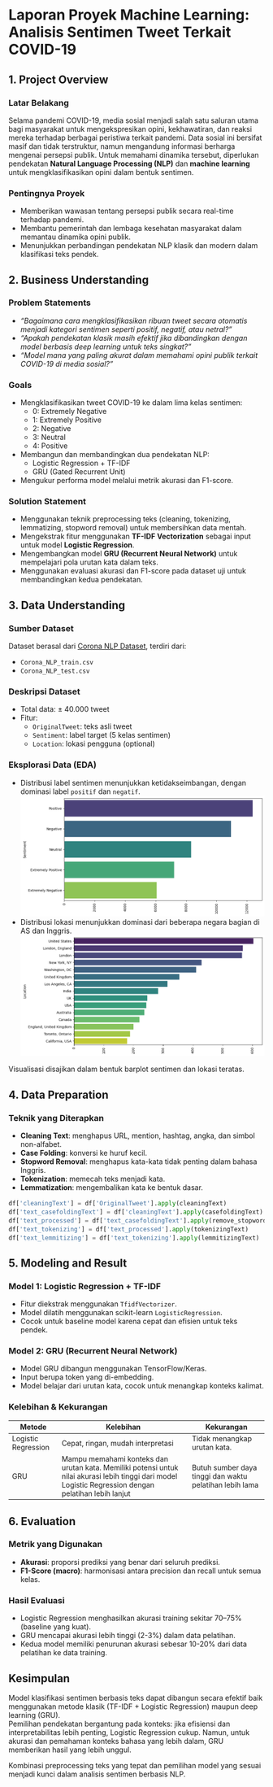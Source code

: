# Laporan Proyek Machine Learning: Analisis Sentimen Tweet Terkait COVID-19

## 1. Project Overview

### Latar Belakang
Selama pandemi COVID-19, media sosial menjadi salah satu saluran utama bagi masyarakat untuk mengekspresikan opini, kekhawatiran, dan reaksi mereka terhadap berbagai peristiwa terkait pandemi. Data sosial ini bersifat masif dan tidak terstruktur, namun mengandung informasi berharga mengenai persepsi publik. Untuk memahami dinamika tersebut, diperlukan pendekatan **Natural Language Processing (NLP)** dan **machine learning** untuk mengklasifikasikan opini dalam bentuk sentimen.

### Pentingnya Proyek
- Memberikan wawasan tentang persepsi publik secara real-time terhadap pandemi.
- Membantu pemerintah dan lembaga kesehatan masyarakat dalam memantau dinamika opini publik.
- Menunjukkan perbandingan pendekatan NLP klasik dan modern dalam klasifikasi teks pendek.

## 2. Business Understanding

### Problem Statements
- *“Bagaimana cara mengklasifikasikan ribuan tweet secara otomatis menjadi kategori sentimen seperti positif, negatif, atau netral?”*
- *“Apakah pendekatan klasik masih efektif jika dibandingkan dengan model berbasis deep learning untuk teks singkat?”*
- *“Model mana yang paling akurat dalam memahami opini publik terkait COVID-19 di media sosial?”*

### Goals
- Mengklasifikasikan tweet COVID-19 ke dalam lima kelas sentimen:  
  - 0: Extremely Negative  
  - 1: Extremely Positive  
  - 2: Negative  
  - 3: Neutral  
  - 4: Positive  
- Membangun dan membandingkan dua pendekatan NLP:
  - Logistic Regression + TF-IDF
  - GRU (Gated Recurrent Unit)
- Mengukur performa model melalui metrik akurasi dan F1-score.

### Solution Statement
- Menggunakan teknik preprocessing teks (cleaning, tokenizing, lemmatizing, stopword removal) untuk membersihkan data mentah.
- Mengekstrak fitur menggunakan **TF-IDF Vectorization** sebagai input untuk model **Logistic Regression**.
- Mengembangkan model **GRU (Recurrent Neural Network)** untuk mempelajari pola urutan kata dalam teks.
- Menggunakan evaluasi akurasi dan F1-score pada dataset uji untuk membandingkan kedua pendekatan.

## 3. Data Understanding

### Sumber Dataset
Dataset berasal dari [Corona NLP Dataset](https://www.kaggle.com/datatattle/covid-19-nlp-text-classification), terdiri dari:
- `Corona_NLP_train.csv`
- `Corona_NLP_test.csv`

### Deskripsi Dataset
- Total data: ± 40.000 tweet
- Fitur:
  - `OriginalTweet`: teks asli tweet
  - `Sentiment`: label target (5 kelas sentimen)
  - `Location`: lokasi pengguna (optional)

### Eksplorasi Data (EDA)
- Distribusi label sentimen menunjukkan ketidakseimbangan, dengan dominasi label `positif` dan `negatif`.
  ![sentiment](images/eda_sentiment.png)  
- Distribusi lokasi menunjukkan dominasi dari beberapa negara bagian di AS dan Inggris.
  ![location](images/eda_location.png)  

Visualisasi disajikan dalam bentuk barplot sentimen dan lokasi teratas.

## 4. Data Preparation

### Teknik yang Diterapkan
- **Cleaning Text**: menghapus URL, mention, hashtag, angka, dan simbol non-alfabet.
- **Case Folding**: konversi ke huruf kecil.
- **Stopword Removal**: menghapus kata-kata tidak penting dalam bahasa Inggris.
- **Tokenization**: memecah teks menjadi kata.
- **Lemmatization**: mengembalikan kata ke bentuk dasar.

```python
df['cleaningText'] = df['OriginalTweet'].apply(cleaningText)
df['text_casefoldingText'] = df['cleaningText'].apply(casefoldingText)
df['text_processed'] = df['text_casefoldingText'].apply(remove_stopwords)
df['text_tokenizing'] = df['text_processed'].apply(tokenizingText)
df['text_lemmitizing'] = df['text_tokenizing'].apply(lemmitizingText)
```

## 5. Modeling and Result

### Model 1: Logistic Regression + TF-IDF
- Fitur diekstrak menggunakan `TfidfVectorizer`.
- Model dilatih menggunakan scikit-learn `LogisticRegression`.
- Cocok untuk baseline model karena cepat dan efisien untuk teks pendek.

### Model 2: GRU (Recurrent Neural Network)
- Model GRU dibangun menggunakan TensorFlow/Keras.
- Input berupa token yang di-embedding.
- Model belajar dari urutan kata, cocok untuk menangkap konteks kalimat.

### Kelebihan & Kekurangan

| Metode              | Kelebihan                                                                                                                                               | Kekurangan                                                  |
|---------------------|---------------------------------------------------------------------------------------------------------------------------------------------------------|-------------------------------------------------------------|
| Logistic Regression | Cepat, ringan, mudah interpretasi                                                                                                                       | Tidak menangkap urutan kata.                                |
| GRU                 | Mampu memahami konteks dan urutan kata. Memiliki potensi untuk nilai akurasi lebih tinggi dari model Logistic Regression dengan pelatihan lebih lanjut  | Butuh sumber daya tinggi dan waktu pelatihan lebih lama     |

## 6. Evaluation

### Metrik yang Digunakan
- **Akurasi**: proporsi prediksi yang benar dari seluruh prediksi.
- **F1-Score (macro)**: harmonisasi antara precision dan recall untuk semua kelas.

### Hasil Evaluasi
- Logistic Regression menghasilkan akurasi training sekitar 70–75% (baseline yang kuat).
- GRU mencapai akurasi lebih tinggi (2-3%) dalam data pelatihan.
- Kedua model memiliki penurunan akurasi sebesar 10-20% dari data pelatihan ke data training.

## Kesimpulan
Model klasifikasi sentimen berbasis teks dapat dibangun secara efektif baik menggunakan metode klasik (TF-IDF + Logistic Regression) maupun deep learning (GRU).  
Pemilihan pendekatan bergantung pada konteks: jika efisiensi dan interpretabilitas lebih penting, Logistic Regression cukup. Namun, untuk akurasi dan pemahaman konteks bahasa yang lebih dalam, GRU memberikan hasil yang lebih unggul.

Kombinasi preprocessing teks yang tepat dan pemilihan model yang sesuai menjadi kunci dalam analisis sentimen berbasis NLP.

